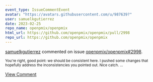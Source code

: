 ```yaml
---
event_type: IssueCommentEvent
avatar: "https://avatars.githubusercontent.com/u/987639?"
user: samuelkgutierrez
date: 2023-02-25
repo_name: openpmix/openpmix
html_url: https://github.com/openpmix/openpmix/pull/2998
repo_url: https://github.com/openpmix/openpmix
---
```


<a href='https://github.com/samuelkgutierrez' target='_blank'>samuelkgutierrez</a> commented on issue <a href='https://github.com/openpmix/openpmix/pull/2998' target='_blank'>openpmix/openpmix#2998</a>.

<small>You're right, good point: we should be consistent here. I pushed some changes that hopefully address the inconsistencies you pointed out. Nice catch. ...</small>

<a href='https://github.com/openpmix/openpmix/pull/2998' target='_blank'>View Comment</a>